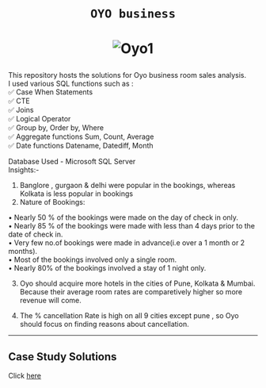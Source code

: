 # <p align="center" style="margin-top: 0px;">  **`OYO business`**
# <p align="center" style="margin-top: 0px;"> ![Oyo1](https://github.com/AmitPatel-analyst/SQL-Case-Study/assets/120770473/1796bf70-d14d-4295-ae5b-018f0f14fa80)
This repository hosts the solutions for Oyo business room sales analysis.        
I used various SQL functions such as :          
✅ Case When Statements           
✅ CTE           
✅ Joins           
✅ Logical Operator          
✅ Group by, Order by, Where         
✅ Aggregate functions Sum, Count, Average                
✅ Date functions Datename, Datediff, Month           

Database Used - Microsoft SQL Server           
Insights:-

1. Banglore , gurgaon & delhi were popular in the bookings, whereas Kolkata is less popular in bookings
2. Nature of Bookings:         
       
• Nearly 50 % of the bookings were made on the day of check in only.       
• Nearly 85 % of the bookings were made with less than 4 days prior to the date of check in.    
• Very few no.of bookings were made in advance(i.e over a 1 month or 2 months).      
• Most of the bookings involved only a single room.    
• Nearly 80% of the bookings involved a stay of 1 night only.     
           
3. Oyo should acquire more hotels in the cities of Pune, Kolkata & Mumbai. Because their average room rates are comparetively higher so more revenue will come.         
     
4. The % cancellation Rate is high on all 9 cities except pune , so Oyo should focus on finding reasons about cancellation.    
        
***
## Case Study Solutions
Click [here](https://github.com/AmitPatel-analyst/SQL-Case-Study/blob/main/OYO%20business%20case%20study/SqlCode_OYO_business.sql)

